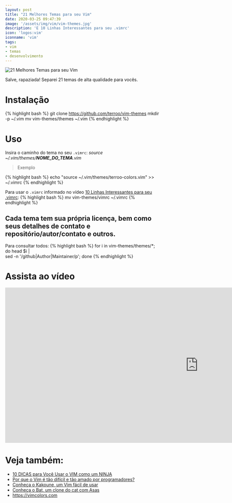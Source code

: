 ```yaml
---
layout: post
title: "21 Melhores Temas para seu Vim"
date: 2020-03-25 09:47:39
image: '/assets/img/vim/vim-themes.jpg'
description: 'E 10 Linhas Interessantes para seu .vimrc'
icon: 'logos:vim'
iconname: 'vim'
tags:
- vim
- temas
- desenvolvimento
---
```


![21 Melhores Temas para seu Vim](/assets/img/vim/vim-themes.jpg)

Salve, rapaziada! Separei 21 temas de alta qualidade para vocês.

# Instalação
{% highlight bash %}
git clone https://github.com/terroo/vim-themes
mkdir -p ~/.vim
mv vim-themes/themes ~/.vim
{% endhighlight %}

# Uso
Insira o caminho do tema no seu `.vimrc`: *source ~/.vim/themes/**NOME_DO_TEMA**.vim*
> Exemplo

{% highlight bash %}
echo "source ~/.vim/themes/terroo-colors.vim" >> ~/.vimrc
{% endhighlight %}

Para usar o `.vimrc` informado no vídeo [10 Linhas Interessantes para seu .vimrc]():
{% highlight bash %}
mv vim-themes/vimrc ~/.vimrc
{% endhighlight %}

## Cada tema tem sua própria licença, bem como seus detalhes de contato e repositório/autor/contato e outros.
Para consultar todos:
{% highlight bash %}
for i in vim-themes/themes/*; do head $i | \
sed -n '/github\|Author\|Maintainer/p'; done
{% endhighlight %}

# Assista ao vídeo
<iframe width="1244" height="500" src="https://www.youtube.com/embed/XXGk3n1uzPg" frameborder="0" allow="accelerometer; autoplay; encrypted-media; gyroscope; picture-in-picture" allowfullscreen></iframe>

# Veja também:
- [10 DICAS para Você Usar o VIM como um NINJA](https://www.youtube.com/watch?v=nFWQJiLvjnk)
- [Por que o Vim é tão difícil e tão amado por programadores?](http://bit.ly/2yjqTX9)
- [Conheça o Kakoune, um Vim fácil de usar](http://bit.ly/2RUAUWe)
- [Conheça o Bat, um clone do cat com Asas](http://bit.ly/2Tv8uiR)
- <https://vimcolors.com>    


